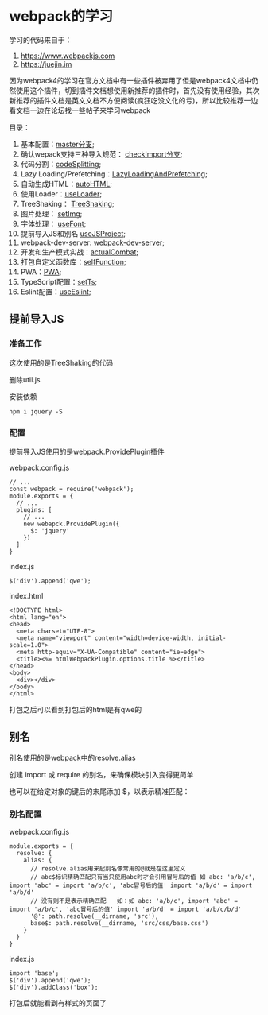 # webpack的学习
学习的代码来自于：
1. https://www.webpackjs.com
2. https://juejin.im

因为webpack4的学习在官方文档中有一些插件被弃用了但是webpack4文档中仍然使用这个插件，切到插件文档想使用新推荐的插件时，首先没有使用经验，其次新推荐的插件文档是英文文档不方便阅读(疯狂吃没文化的亏)，所以比较推荐一边看文档一边在论坛找一些帖子来学习webpack

目录：

1. 基本配置：[master分支](https://github.com/ChunchunIsMe/studyWebpack "master");
2. 确认wepack支持三种导入规范： [checkImport分支](https://github.com/ChunchunIsMe/studyWebpack/tree/checkImport "checkImport");
3. 代码分割：[codeSplitting](https://github.com/ChunchunIsMe/studyWebpack/tree/codeSplitting "codeSplitting");
4. Lazy Loading/Prefetching：[LazyLoadingAndPrefetching](https://github.com/ChunchunIsMe/studyWebpack/tree/LazyLoadingAndPrefetching "LazyLoadingAndPrefetching");
5. 自动生成HTML：[autoHTML](https://github.com/ChunchunIsMe/studyWebpack/tree/autoHTML "autoHTML");
6. 使用Loader：[useLoader](https://github.com/ChunchunIsMe/studyWebpack/tree/useLoader "useLoader");
7. TreeShaking： [TreeShaking](https://github.com/ChunchunIsMe/studyWebpack/tree/TreeShaking "TreeShaking");
8. 图片处理： [setImg](https://github.com/ChunchunIsMe/studyWebpack/tree/setImg "setImg");
9. 字体处理： [useFont](https://github.com/ChunchunIsMe/studyWebpack/tree/useFont "useFont");
10. 提前导入JS和别名 [useJSProject](https://github.com/ChunchunIsMe/studyWebpack/tree/useJSProject "useJSProject");
11. webpack-dev-server: [webpack-dev-server](https://github.com/ChunchunIsMe/studyWebpack/tree/webpack-dev-server "webpack-dev-server");
12. 开发和生产模式实战：[actualCombat](https://github.com/ChunchunIsMe/studyWebpack/tree/actualCombat "actualCombat");
13. 打包自定义函数库：[selfFunction](https://github.com/ChunchunIsMe/studyWebpack/tree/selfFunction "selfFunction");
14. PWA：[PWA](https://github.com/ChunchunIsMe/studyWebpack/tree/PWA "PWA");
15. TypeScript配置：[setTs](https://github.com/ChunchunIsMe/studyWebpack/tree/setTs "setTs");
16. Eslint配置：[useEslint](https://github.com/ChunchunIsMe/studyWebpack/tree/useEslint "useEslint");

## 提前导入JS
### 准备工作
这次使用的是TreeShaking的代码

删除util.js

安装依赖
```
npm i jquery -S
```
### 配置
提前导入JS使用的是webpack.ProvidePlugin插件

webpack.config.js
```
// ...
const webpack = require('webpack');
module.exports = {
  // ...
  plugins: [
    // ...
    new webapck.ProvidePlugin({
      $: 'jquery'
    })
  ]
}
```
index.js
```
$('div').append('qwe');
```
index.html
```
<!DOCTYPE html>
<html lang="en">
<head>
  <meta charset="UTF-8">
  <meta name="viewport" content="width=device-width, initial-scale=1.0">
  <meta http-equiv="X-UA-Compatible" content="ie=edge">
  <title><%= htmlWebpackPlugin.options.title %></title>
</head>
<body>
  <div></div>
</body>
</html>
```
打包之后可以看到打包后的html是有qwe的
## 别名
别名使用的是webpack中的resolve.alias

创建 import 或 require 的别名，来确保模块引入变得更简单

也可以在给定对象的键后的末尾添加 $，以表示精准匹配：
### 别名配置
webpack.config.js
```
module.exports = {
  resolve: {
    alias: {
      // resolve.alias用来起别名像常用的@就是在这里定义
      // abc$标识精确匹配只有当只使用abc时才会引用冒号后的值 如 abc: 'a/b/c', import 'abc' = import 'a/b/c', 'abc冒号后的值' import 'a/b/d' = import 'a/b/d'
      // 没有则不是表示精确匹配   如：如 abc: 'a/b/c', import 'abc' = import 'a/b/c', 'abc冒号后的值' import 'a/b/d' = import 'a/b/c/b/d'
      '@': path.resolve(__dirname, 'src'),
      base$: path.resolve(__dirname, 'src/css/base.css')
    }
  }
}
```
index.js
```
import 'base';
$('div').append('qwe');
$('div').addClass('box');
```
打包后就能看到有样式的页面了